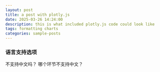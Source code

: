 ```yaml
---
layout: post
title: a post with plotly.js
date: 2025-03-26 14:24:00
description: this is what included plotly.js code could look like
tags: formatting charts
categories: sample-posts
---
```

### 语言支持选项
不支持中文吗？
哪个环节不支持中文？
